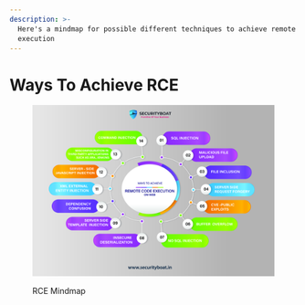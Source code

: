 ```yaml
---
description: >-
  Here's a mindmap for possible different techniques to achieve remote code
  execution
---
```


# Ways To Achieve RCE

<figure><img src="../.gitbook/assets/RCE mindmap.png" alt=""><figcaption><p>RCE Mindmap</p></figcaption></figure>
